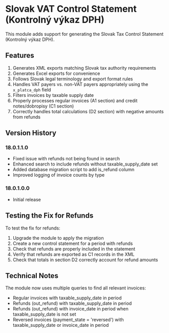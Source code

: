 # Slovak VAT Control Statement (Kontrolný výkaz DPH)

This module adds support for generating the Slovak Tax Control Statement (Kontrolný výkaz DPH).

## Features

1. Generates XML exports matching Slovak tax authority requirements
2. Generates Excel exports for convenience
3. Follows Slovak legal terminology and export format rules
4. Handles VAT payers vs. non-VAT payers appropriately using the `x_platca_dph` field
5. Filters invoices by taxable supply date
6. Properly processes regular invoices (A1 section) and credit notes/dobropisy (C1 section)
7. Correctly handles total calculations (D2 section) with negative amounts from refunds

## Version History

### 18.0.1.1.0
- Fixed issue with refunds not being found in search
- Enhanced search to include refunds without taxable_supply_date set
- Added database migration script to add is_refund column
- Improved logging of invoice counts by type

### 18.0.1.0.0
- Initial release

## Testing the Fix for Refunds

To test the fix for refunds:

1. Upgrade the module to apply the migration
2. Create a new control statement for a period with refunds
3. Check that refunds are properly included in the statement
4. Verify that refunds are exported as C1 records in the XML
5. Check that totals in section D2 correctly account for refund amounts

## Technical Notes

The module now uses multiple queries to find all relevant invoices:
- Regular invoices with taxable_supply_date in period
- Refunds (out_refund) with taxable_supply_date in period
- Refunds (out_refund) with invoice_date in period when taxable_supply_date is not set
- Reversed invoices (payment_state = 'reversed') with taxable_supply_date or invoice_date in period
